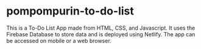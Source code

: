 # pompompurin-to-do-list
This is a To-Do List App made from HTML, CSS, and Javascript. It uses the Firebase Database to store data and is deployed using Netlify. The app can be accessed on mobile or a web browser.

